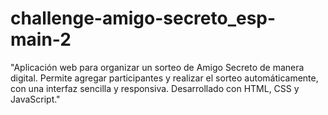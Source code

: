 # challenge-amigo-secreto_esp-main-2
"Aplicación web para organizar un sorteo de Amigo Secreto de manera digital. Permite agregar participantes y realizar el sorteo automáticamente, con una interfaz sencilla y responsiva. Desarrollado con HTML, CSS y JavaScript."
